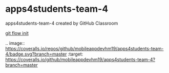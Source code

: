 # apps4students-team-4
apps4students-team-4 created by GitHub Classroom

[git flow init](https://ob.cs.hm.edu/exercises.html)

.. image:: https://coveralls.io/repos/github/mobileappdevhm19/apps4students-team-4/badge.svg?branch=master
:target: https://coveralls.io/github/mobileappdevhm19/apps4students-team-4?branch=master

